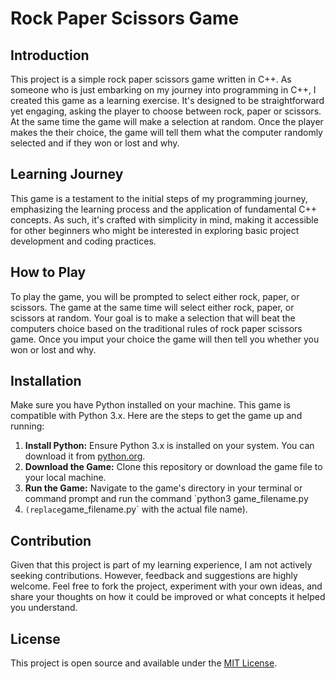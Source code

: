 # Rock Paper Scissors Game

## Introduction
This project is a simple rock paper scissors game written in C++. As someone who is just embarking on my journey into programming
in C++, I created this game as a learning exercise. It's designed to be straightforward yet engaging, asking the player to choose 
between rock, paper or scissors. At the same time the game will make a selection at random. Once the player makes the their 
choice, the game will tell them what the computer randomly selected and if they won or lost and why. 

## Learning Journey

This game is a testament to the initial steps of my programming journey, emphasizing the learning process and the application of 
fundamental C++ concepts. As such, it's crafted with simplicity in mind, making it accessible for other beginners who might
be interested in exploring basic project development and coding practices.

## How to Play

To play the game, you will be prompted to select either rock, paper, or scissors. The game at the same time will select either rock, 
paper, or scissors at random. Your goal is to make a selection that will beat the computers choice based on the traditional rules
of rock paper scissors game. Once you imput your choice the game will then tell you whether you won or lost and why.

## Installation

Make sure you have Python installed on your machine. This game is compatible with Python 3.x. Here are the steps to get the game up
and running:

1. **Install Python:** Ensure Python 3.x is installed on your system. You can download it from [python.org](https://www.python.org/downloads/).
2. **Download the Game:** Clone this repository or download the game file to your local machine.
3. **Run the Game:** Navigate to the game's directory in your terminal or command prompt and run the command `python3 game_filename.py
4. ` (replace `game_filename.py` with the actual file name).

## Contribution

Given that this project is part of my learning experience, I am not actively seeking contributions. However, feedback and suggestions are highly
welcome. Feel free to fork the project, experiment with your own ideas, and share your thoughts on how it could be improved or what concepts it
helped you understand.

## License

This project is open source and available under the [MIT License](LICENSE.md).
